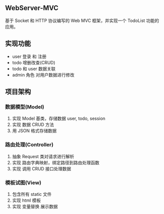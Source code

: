 ## WebServer-MVC
基于 Socket 和 HTTP 协议编写的 Web MVC 框架，并实现一个 TodoList 功能的应用。

## 实现功能
- user 登录 和 注册
- todo 增删改查(CRUD)
- todo 和 user 数据关联
- admin 角色 对用户数据进行修改

## 项目架构
### 数据模型(Model)
1. 实现 Model 基类，存储数据 user, todo, session
2. 实现 数据 CRUD 方法
3. 用 JSON 格式存储数据

### 路由处理(Controller)
1. 抽象 Request 类对请求进行解析
2. 实现 路由字典映射，绑定路径到路由处理函数
3. 实现 调用 CRUD 接口处理数据


### 模板试图(View)
1. 包含所有 static 文件
2. 实现 html 模板
3. 实现 变量替换 展示数据


